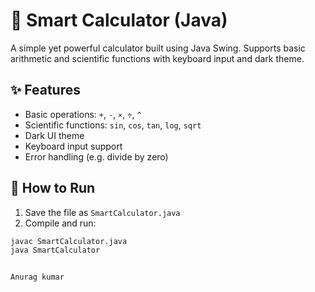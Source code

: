 # 🔢 Smart Calculator (Java)

A simple yet powerful calculator built using Java Swing. Supports basic arithmetic and scientific functions with keyboard input and dark theme.

## ✨ Features
- Basic operations: `+`, `-`, `×`, `÷`, `^`
- Scientific functions: `sin`, `cos`, `tan`, `log`, `sqrt`
- Dark UI theme
- Keyboard input support
- Error handling (e.g. divide by zero)

## 🚀 How to Run
1. Save the file as `SmartCalculator.java`
2. Compile and run:

```bash
javac SmartCalculator.java
java SmartCalculator


Anurag kumar
